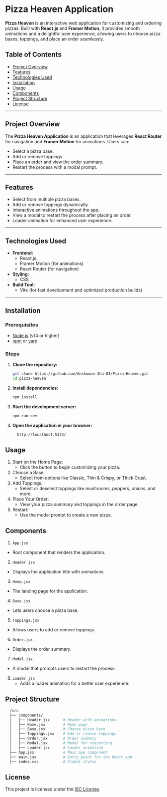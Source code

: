 # Pizza Heaven Application

**Pizza Heaven** is an interactive web application for customizing and ordering pizzas. Built with **React.js** and **Framer Motion**, it provides smooth animations and a delightful user experience, allowing users to choose pizza bases, toppings, and place an order seamlessly.

## Table of Contents

- [Project Overview](#project-overview)
- [Features](#features)
- [Technologies Used](#technologies-used)
- [Installation](#installation)
- [Usage](#usage)
- [Components](#components)
- [Project Structure](#project-structure)
- [License](#license)

---

## Project Overview

The **Pizza Heaven Application** is an application that leverages **React Router** for navigation and **Framer Motion** for animations. Users can:
- Select a pizza base.
- Add or remove toppings.
- Place an order and view the order summary.
- Restart the process with a modal prompt.

---

## Features

- Select from multiple pizza bases.
- Add or remove toppings dynamically.
- Interactive animations throughout the app.
- View a modal to restart the process after placing an order.
- Loader animation for enhanced user experience.

---

## Technologies Used

- **Frontend:**
  - React.js
  - Framer Motion (for animations)
  - React Router (for navigation)
- **Styling:**
  - CSS
- **Build Tool:**
  - Vite (for fast development and optimized production builds)

---

## Installation

### Prerequisites

- [Node.js](https://nodejs.org/) (v14 or higher)
- [npm](https://www.npmjs.com/) or [yarn](https://yarnpkg.com/)

### Steps

1. **Clone the repository:**
   ```bash
   git clone https://github.com/Anshuman-Jha-01/Pizza-Heaven.git
   cd pizza-heaven

2. **Install dependencies:**
    ```bash 
    npm install

3. **Start the development server:**
    ```bash 
    npm run dev

4. **Open the application in your browser:**
    ```bash
      http://localhost:5173/

## Usage
1. Start on the Home Page:
    - Click the button to begin customizing your pizza.
2. Choose a Base:
    - Select from options like Classic, Thin & Crispy, or Thick Crust.
3. Add Toppings:
    - Select or deselect toppings like mushrooms, peppers, onions, and more.
4. Place Your Order:
    - View your pizza summary and toppings in the order page.
5. Restart:
    - Use the modal prompt to create a new pizza.

## Components
1. ```App.jsx```
  - Root component that renders the application.

2. ```Header.jsx```
  - Displays the application title with animations.

3. ```Home.jsx```
  - The landing page for the application.

4. ```Base.jsx```
  - Lets users choose a pizza base.

5. ```Toppings.jsx```
  - Allows users to add or remove toppings.

6. ```Order.jsx```
  - Displays the order summary.

7. ```Modal.jsx```
  - A modal that prompts users to restart the process.

8. ```Loader.jsx```
    - Adds a loader animation for a better user experience.

## Project Structure
  ```bash
    /src
    ├── components/
    │   ├── Header.jsx      # Header with animations
    │   ├── Home.jsx        # Home page
    │   ├── Base.jsx        # Choose pizza base
    │   ├── Toppings.jsx    # Add or remove toppings
    │   ├── Order.jsx       # Order summary
    │   ├── Modal.jsx       # Modal for restarting
    │   ├── Loader.jsx      # Loader animation
    ├── App.jsx             # Main app component
    ├── main.jsx            # Entry point for the React app
    ├── index.css           # Global styles
  ```

## License

This project is licensed under the [ISC License](https://opensource.org/licenses/ISC).
